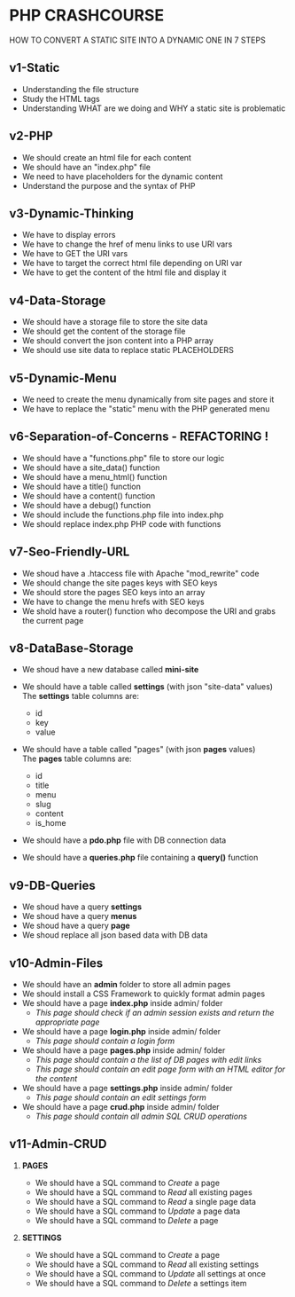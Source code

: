 # PHP CRASHCOURSE
HOW TO CONVERT A STATIC SITE INTO A DYNAMIC ONE IN 7 STEPS<br>


## v1-Static
- Understanding the file structure
- Study the HTML tags
- Understanding WHAT are we doing and WHY a static site is problematic

## v2-PHP
- We should create an html file for each content 
- We should have an "index.php" file
- We need to have placeholders for the dynamic content
- Understand the purpose and the syntax of PHP
	
## v3-Dynamic-Thinking
- We have to display errors
- We have to change the href of menu links to use URI vars
- We have to GET the URI vars
- We have to target the correct html file depending on URI var
- We have to get the content of the html file and display it
	
## v4-Data-Storage
- We should have a storage file to store the site data
- We should get the content of the storage file
- We should convert the json content into a PHP array
- We should use site data to replace static PLACEHOLDERS

## v5-Dynamic-Menu
- We need to create the menu dynamically from site pages and store it
- We have to replace the "static" menu with the PHP generated menu

## v6-Separation-of-Concerns - REFACTORING !
- We should have a "functions.php" file to store our logic
- We should have a site_data() function
- We should have a menu_html() function
- We should have a title() function
- We should have a content() function
- We should have a debug() function
- We should include the functions.php file into index.php
- We should replace index.php PHP code with functions

## v7-Seo-Friendly-URL
- We shoud have a .htaccess file with Apache "mod_rewrite" code
- We should change the site pages keys with SEO keys
- We should store the pages SEO keys into an array
- We have to change the menu hrefs with SEO keys
- We shold have a router() function who decompose the URI and grabs the current page

## v8-DataBase-Storage
- We shoud have a new database called **mini-site**
- We should have a table called **settings** (with json "site-data" values)<br>
  The **settings** table columns are:
  * id
  * key
  * value
- We should have a table called "pages" (with json **pages** values)<br>
  The **pages** table columns are:
  * id
  * title
  * menu
  * slug
  * content
  * is_home

- We should have a **pdo.php** file with DB connection data
- We should have a **queries.php** file containing a **query()** function

## v9-DB-Queries
- We shoud have a query **settings**
- We shoud have a query **menus**
- We shoud have a query **page**
- We shoud replace all json based data with DB data

## v10-Admin-Files
- We should have an **admin** folder to store all admin pages
- We should install a CSS Framework to quickly format admin pages
- We should have a page **index.php** inside admin/ folder<br>
  * *This page should check if an admin session exists and return the appropriate page*
- We should have a page **login.php** inside admin/ folder<br>
  * *This page should contain a login form*
- We should have a page **pages.php** inside admin/ folder<br>
  * *This page should contain a the list of DB pages with edit links*<br>
  * *This page should contain an edit page form with an HTML editor for the content*<br>
- We should have a page **settings.php** inside admin/ folder<br>
  * *This page should contain an edit settings form*
- We should have a page **crud.php** inside admin/ folder<br>
  * *This page should contain all admin SQL CRUD operations*

## v11-Admin-CRUD
1. **PAGES**
    - We should have a SQL command to *Create* a page
    - We should have a SQL command to *Read* all existing pages
    - We should have a SQL command to *Read* a single page data
    - We should have a SQL command to *Update* a page data
    - We should have a SQL command to *Delete* a page

2. **SETTINGS**
    - We should have a SQL command to *Create* a page
    - We should have a SQL command to *Read* all existing settings
    - We should have a SQL command to *Update* all settings at once
    - We should have a SQL command to *Delete* a settings item

